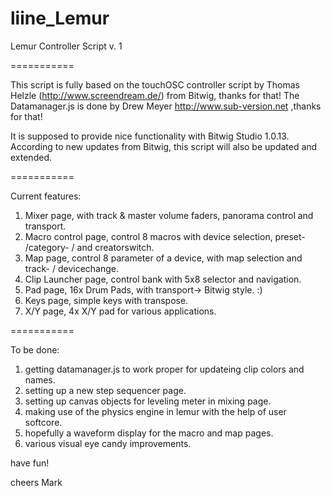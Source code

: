 liine_Lemur
===========

Lemur Controller Script v. 1

===========

This script is fully based on the touchOSC controller script by Thomas Helzle (http://www.screendream.de/)
from Bitwig, thanks for that!
The Datamanager.js is done by Drew Meyer  http://www.sub-version.net ,thanks for that!

It is supposed to provide nice functionality with Bitwig Studio 1.0.13.
According to new updates from Bitwig, this script will also be updated and extended.

===========

Current features:

1. Mixer page, with track & master volume faders, panorama control and transport.
2. Macro control page, control 8 macros with device selection, preset- /category- / and creatorswitch.
3. Map page, control 8 parameter of a device, with map selection and track- / devicechange.
4. Clip Launcher page, control bank with 5x8 selector and navigation.
5. Pad page, 16x Drum Pads, with transport-> Bitwig style. :)
6. Keys page, simple keys with transpose.
7. X/Y page, 4x X/Y pad for various applications.

===========

To be done:

1. getting datamanager.js to work proper for updateing clip colors and names.
2. setting up a new step sequencer page.
3. setting up canvas objects for leveling meter in mixing page.
4. making use of the physics engine in lemur with the help of user softcore.
5. hopefully a waveform display for the macro and map pages.
6. various visual eye candy improvements.


have fun!

cheers Mark


